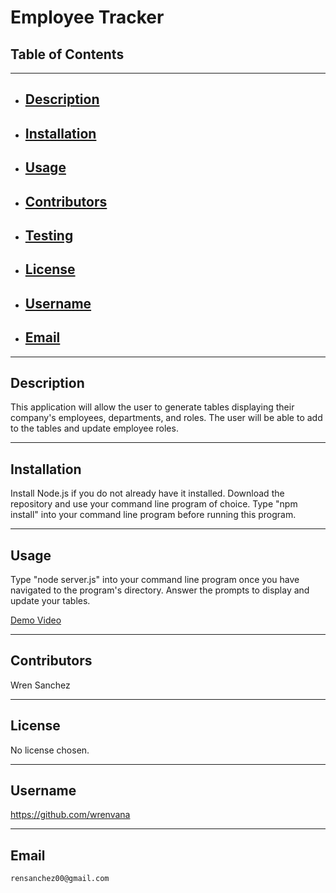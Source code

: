 # Employee Tracker
## Table of Contents
----------------------------------------------------------------
- ## [Description](#Description)
- ## [Installation](#Installation)
- ## [Usage](#usage)
- ## [Contributors](#Contributors)
- ## [Testing](#Testing)
- ## [License](#License)
- ## [Username](#Username)
- ## [Email](#Email)
----------------------------------------------------------------
## Description
This application will allow the user to generate tables displaying their company's employees, departments, and roles. The user will be able to add to the tables and update employee roles.

----------------------------------------------------------------
## Installation
Install Node.js if you do not already have it installed. Download the repository and use your command line program of choice. Type "npm install" into your command line program before running this program.

----------------------------------------------------------------
## Usage
Type "node server.js" into your command line program once you have navigated to the program's directory. Answer the prompts to display and update your tables.

[Demo Video](EmployeeTrackerDemo.webm)

----------------------------------------------------------------
## Contributors
Wren Sanchez

----------------------------------------------------------------
## License
No license chosen.

----------------------------------------------------------------
## Username
https://github.com/wrenvana

----------------------------------------------------------------
## Email
    rensanchez00@gmail.com
